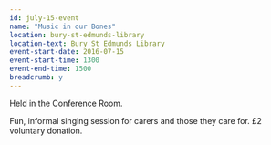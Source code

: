 ```yaml
---
id: july-15-event
name: "Music in our Bones"
location: bury-st-edmunds-library
location-text: Bury St Edmunds Library
event-start-date: 2016-07-15
event-start-time: 1300
event-end-time: 1500
breadcrumb: y
---
```

Held in the Conference Room.

Fun, informal singing session for carers and those they care for. £2 voluntary donation.
